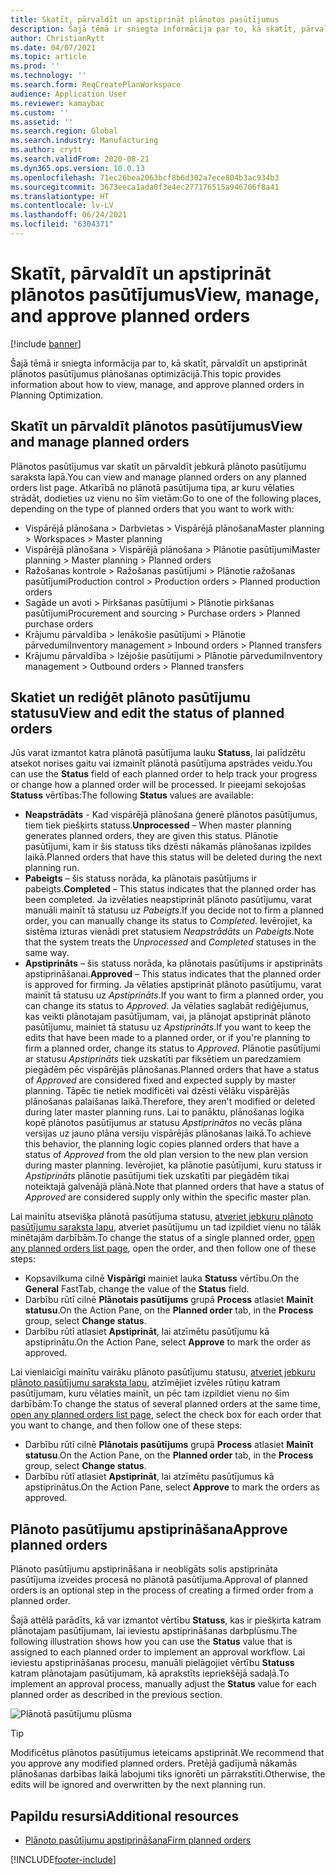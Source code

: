 ```yaml
---
title: Skatīt, pārvaldīt un apstiprināt plānotos pasūtījumus
description: Šajā tēmā ir sniegta informācija par to, kā skatīt, pārvaldīt un apstiprināt plānotos pasūtījumus plānošanas optimizācijā.
author: ChristianRytt
ms.date: 04/07/2021
ms.topic: article
ms.prod: ''
ms.technology: ''
ms.search.form: ReqCreatePlanWorkspace
audience: Application User
ms.reviewer: kamaybac
ms.custom: ''
ms.assetid: ''
ms.search.region: Global
ms.search.industry: Manufacturing
ms.author: crytt
ms.search.validFrom: 2020-08-21
ms.dyn365.ops.version: 10.0.13
ms.openlocfilehash: 71ec26bea2063bcf8b6d302a7ece804b3ac934b3
ms.sourcegitcommit: 3673eeca1ada0f3e4ec277176515a946706f8a41
ms.translationtype: HT
ms.contentlocale: lv-LV
ms.lasthandoff: 06/24/2021
ms.locfileid: "6304371"
---
```

# <a name="view-manage-and-approve-planned-orders"></a><span data-ttu-id="c57fb-103">Skatīt, pārvaldīt un apstiprināt plānotos pasūtījumus</span><span class="sxs-lookup"><span data-stu-id="c57fb-103">View, manage, and approve planned orders</span></span>

[!include [banner](../../includes/banner.md)]

<span data-ttu-id="c57fb-104">Šajā tēmā ir sniegta informācija par to, kā skatīt, pārvaldīt un apstiprināt plānotos pasūtījumus plānošanas optimizācijā.</span><span class="sxs-lookup"><span data-stu-id="c57fb-104">This topic provides information about how to view, manage, and approve planned orders in Planning Optimization.</span></span>

## <a name="view-and-manage-planned-orders"></a><a name="view-planned-orders"></a><span data-ttu-id="c57fb-105">Skatīt un pārvaldīt plānotos pasūtījumus</span><span class="sxs-lookup"><span data-stu-id="c57fb-105">View and manage planned orders</span></span>

<span data-ttu-id="c57fb-106">Plānotos pasūtījumus var skatīt un pārvaldīt jebkurā plānoto pasūtījumu saraksta lapā.</span><span class="sxs-lookup"><span data-stu-id="c57fb-106">You can view and manage planned orders on any planned orders list page.</span></span> <span data-ttu-id="c57fb-107">Atkarībā no plānotā pasūtījuma tipa, ar kuru vēlaties strādāt, dodieties uz vienu no šīm vietām:</span><span class="sxs-lookup"><span data-stu-id="c57fb-107">Go to one of the following places, depending on the type of planned orders that you want to work with:</span></span>

- <span data-ttu-id="c57fb-108">Vispārējā plānošana \> Darbvietas \> Vispārējā plānošana</span><span class="sxs-lookup"><span data-stu-id="c57fb-108">Master planning \> Workspaces \> Master planning</span></span>
- <span data-ttu-id="c57fb-109">Vispārējā plānošana \> Vispārējā plānošana \> Plānotie pasūtījumi</span><span class="sxs-lookup"><span data-stu-id="c57fb-109">Master planning \> Master planning \> Planned orders</span></span>
- <span data-ttu-id="c57fb-110">Ražošanas kontrole \> Ražošanas pasūtījumi \> Plānotie ražošanas pasūtījumi</span><span class="sxs-lookup"><span data-stu-id="c57fb-110">Production control \> Production orders \> Planned production orders</span></span>
- <span data-ttu-id="c57fb-111">Sagāde un avoti \> Pirkšanas pasūtījumi \> Plānotie pirkšanas pasūtījumi</span><span class="sxs-lookup"><span data-stu-id="c57fb-111">Procurement and sourcing \> Purchase orders \> Planned purchase orders</span></span>
- <span data-ttu-id="c57fb-112">Krājumu pārvaldība \> Ienākošie pasūtījumi \> Plānotie pārvedumi</span><span class="sxs-lookup"><span data-stu-id="c57fb-112">Inventory management \> Inbound orders \> Planned transfers</span></span>
- <span data-ttu-id="c57fb-113">Krājumu pārvaldība \> Izējošie pasūtījumi \> Plānotie pārvedumi</span><span class="sxs-lookup"><span data-stu-id="c57fb-113">Inventory management \> Outbound orders \> Planned transfers</span></span>

## <a name="view-and-edit-the-status-of-planned-orders"></a><span data-ttu-id="c57fb-114">Skatiet un rediģēt plānoto pasūtījumu statusu</span><span class="sxs-lookup"><span data-stu-id="c57fb-114">View and edit the status of planned orders</span></span>

<span data-ttu-id="c57fb-115">Jūs varat izmantot katra plānotā pasūtījuma lauku **Statuss**, lai palīdzētu atsekot norises gaitu vai izmainīt plānotā pasūtījuma apstrādes veidu.</span><span class="sxs-lookup"><span data-stu-id="c57fb-115">You can use the **Status** field of each planned order to help track your progress or change how a planned order will be processed.</span></span> <span data-ttu-id="c57fb-116">Ir pieejami sekojošas **Statuss** vērtības:</span><span class="sxs-lookup"><span data-stu-id="c57fb-116">The following **Status** values are available:</span></span>

- <span data-ttu-id="c57fb-117">**Neapstrādāts** - Kad vispārējā plānošana ģenerē plānotos pasūtījumus, tiem tiek piešķirts statuss.</span><span class="sxs-lookup"><span data-stu-id="c57fb-117">**Unprocessed** – When master planning generates planned orders, they are given this status.</span></span> <span data-ttu-id="c57fb-118">Plānotie pasūtījumi, kam ir šis statuss tiks dzēsti nākamās plānošanas izpildes laikā.</span><span class="sxs-lookup"><span data-stu-id="c57fb-118">Planned orders that have this status will be deleted during the next planning run.</span></span>
- <span data-ttu-id="c57fb-119">**Pabeigts** – šis statuss norāda, ka plānotais pasūtījums ir pabeigts.</span><span class="sxs-lookup"><span data-stu-id="c57fb-119">**Completed** – This status indicates that the planned order has been completed.</span></span> <span data-ttu-id="c57fb-120">Ja izvēlaties neapstiprināt plānoto pasūtījumu, varat manuāli mainīt tā statusu uz *Pabeigts*.</span><span class="sxs-lookup"><span data-stu-id="c57fb-120">If you decide not to firm a planned order, you can manually change its status to *Completed*.</span></span> <span data-ttu-id="c57fb-121">Ievērojiet, ka sistēma izturas vienādi pret statusiem *Neapstrādāts* un *Pabeigts*.</span><span class="sxs-lookup"><span data-stu-id="c57fb-121">Note that the system treats the *Unprocessed* and *Completed* statuses in the same way.</span></span>
- <span data-ttu-id="c57fb-122">**Apstiprināts** – šis statuss norāda, ka plānotais pasūtījums ir apstiprināts apstiprināšanai.</span><span class="sxs-lookup"><span data-stu-id="c57fb-122">**Approved** – This status indicates that the planned order is approved for firming.</span></span> <span data-ttu-id="c57fb-123">Ja vēlaties apstiprināt plānoto pasūtījumu, varat mainīt tā statusu uz *Apstiprināts*.</span><span class="sxs-lookup"><span data-stu-id="c57fb-123">If you want to firm a planned order, you can change its status to *Approved*.</span></span> <span data-ttu-id="c57fb-124">Ja vēlaties saglabāt rediģējumus, kas veikti plānotajam pasūtījumam, vai, ja plānojat apstiprināt plānoto pasūtījumu, mainiet tā statusu uz *Apstiprināts*.</span><span class="sxs-lookup"><span data-stu-id="c57fb-124">If you want to keep the edits that have been made to a planned order, or if you're planning to firm a planned order, change its status to *Approved*.</span></span> <span data-ttu-id="c57fb-125">Plānotie pasūtījumi ar statusu *Apstiprināts* tiek uzskatīti par fiksētiem un paredzamiem piegādēm pēc vispārējās plānošanas.</span><span class="sxs-lookup"><span data-stu-id="c57fb-125">Planned orders that have a status of *Approved* are considered fixed and expected supply by master planning.</span></span> <span data-ttu-id="c57fb-126">Tāpēc tie netiek modificēti vai dzēsti vēlāku vispārējās plānošanas palaišanas laikā.</span><span class="sxs-lookup"><span data-stu-id="c57fb-126">Therefore, they aren't modified or deleted during later master planning runs.</span></span> <span data-ttu-id="c57fb-127">Lai to panāktu, plānošanas loģika kopē plānotos pasūtījumus ar statusu *Apstiprinātos* no vecās plāna versijas uz jauno plāna versiju vispārējās plānošanas laikā.</span><span class="sxs-lookup"><span data-stu-id="c57fb-127">To achieve this behavior, the planning logic copies planned orders that have a status of *Approved* from the old plan version to the new plan version during master planning.</span></span> <span data-ttu-id="c57fb-128">Ievērojiet, ka plānotie pasūtījumi, kuru statuss ir *Apstiprināts* plānotie pasūtījumi tiek uzskatīti par piegādēm tikai noteiktajā galvenājā plānā.</span><span class="sxs-lookup"><span data-stu-id="c57fb-128">Note that planned orders that have a status of *Approved* are considered supply only within the specific master plan.</span></span>

<span data-ttu-id="c57fb-129">Lai mainītu atsevišķa plānotā pasūtījuma statusu, [atveriet jebkuru plānoto pasūtījumu saraksta lapu](#view-planned-orders), atveriet pasūtījumu un tad izpildiet vienu no tālāk minētajām darbībām.</span><span class="sxs-lookup"><span data-stu-id="c57fb-129">To change the status of a single planned order, [open any planned orders list page](#view-planned-orders), open the order, and then follow one of these steps:</span></span>

- <span data-ttu-id="c57fb-130">Kopsavilkuma cilnē **Vispārīgi** mainiet lauka **Statuss** vērtību.</span><span class="sxs-lookup"><span data-stu-id="c57fb-130">On the **General** FastTab, change the value of the **Status** field.</span></span>
- <span data-ttu-id="c57fb-131">Darbību rūtī cilnē **Plānotais pasūtījums** grupā **Process** atlasiet **Mainīt statusu**.</span><span class="sxs-lookup"><span data-stu-id="c57fb-131">On the Action Pane, on the **Planned order** tab, in the **Process** group, select **Change status**.</span></span>
- <span data-ttu-id="c57fb-132">Darbību rūtī atlasiet **Apstiprināt**, lai atzīmētu pasūtījumu kā apstiprinātu.</span><span class="sxs-lookup"><span data-stu-id="c57fb-132">On the Action Pane, select **Approve** to mark the order as approved.</span></span>

<span data-ttu-id="c57fb-133">Lai vienlaicīgi mainītu vairāku plānoto pasūtījumu statusu, [atveriet jebkuru plānoto pasūtījumu saraksta lapu](#view-planned-orders), atzīmējiet izvēles rūtiņu katram pasūtījumam, kuru vēlaties mainīt, un pēc tam izpildiet vienu no šīm darbībām:</span><span class="sxs-lookup"><span data-stu-id="c57fb-133">To change the status of several planned orders at the same time, [open any planned orders list page](#view-planned-orders), select the check box for each order that you want to change, and then follow one of these steps:</span></span>

- <span data-ttu-id="c57fb-134">Darbību rūtī cilnē **Plānotais pasūtījums** grupā **Process** atlasiet **Mainīt statusu**.</span><span class="sxs-lookup"><span data-stu-id="c57fb-134">On the Action Pane, on the **Planned order** tab, in the **Process** group, select **Change status**.</span></span>
- <span data-ttu-id="c57fb-135">Darbību rūtī atlasiet **Apstiprināt**, lai atzīmētu pasūtījumus kā apstiprinātus.</span><span class="sxs-lookup"><span data-stu-id="c57fb-135">On the Action Pane, select **Approve** to mark the orders as approved.</span></span>

## <a name="approve-planned-orders"></a><span data-ttu-id="c57fb-136">Plānoto pasūtījumu apstiprināšana</span><span class="sxs-lookup"><span data-stu-id="c57fb-136">Approve planned orders</span></span>

<span data-ttu-id="c57fb-137">Plānoto pasūtījumu apstiprināšana ir neobligāts solis apstiprināta pasūtījuma izveides procesā no plānotā pasūtījuma.</span><span class="sxs-lookup"><span data-stu-id="c57fb-137">Approval of planned orders is an optional step in the process of creating a firmed order from a planned order.</span></span>

<span data-ttu-id="c57fb-138">Šajā attēlā parādīts, kā var izmantot vērtību **Statuss**, kas ir piešķirta katram plānotajam pasūtījumam, lai ieviestu apstiprināšanas darbplūsmu.</span><span class="sxs-lookup"><span data-stu-id="c57fb-138">The following illustration shows how you can use the **Status** value that is assigned to each planned order to implement an approval workflow.</span></span> <span data-ttu-id="c57fb-139">Lai ieviestu apstiprināšanas procesu, manuāli pielāgojiet vērtību **Statuss** katram plānotajam pasūtījumam, kā aprakstīts iepriekšējā sadaļā.</span><span class="sxs-lookup"><span data-stu-id="c57fb-139">To implement an approval process, manually adjust the **Status** value for each planned order as described in the previous section.</span></span>

![Plānotā pasūtījumu plūsma](media/approved-planned-orders-1.png)

> [!TIP]
> <span data-ttu-id="c57fb-141">Modificētus plānotos pasūtījumus ieteicams apstiprināt.</span><span class="sxs-lookup"><span data-stu-id="c57fb-141">We recommend that you approve any modified planned orders.</span></span> <span data-ttu-id="c57fb-142">Pretējā gadījumā nākamās plānošanas darbības laikā labojumi tiks ignorēti un pārrakstīti.</span><span class="sxs-lookup"><span data-stu-id="c57fb-142">Otherwise, the edits will be ignored and overwritten by the next planning run.</span></span>

## <a name="additional-resources"></a><span data-ttu-id="c57fb-143">Papildu resursi</span><span class="sxs-lookup"><span data-stu-id="c57fb-143">Additional resources</span></span>

- [<span data-ttu-id="c57fb-144">Plānoto pasūtījumu apstiprināšana</span><span class="sxs-lookup"><span data-stu-id="c57fb-144">Firm planned orders</span></span>](planned-order-firming.md)

[!INCLUDE[footer-include](../../../includes/footer-banner.md)]
